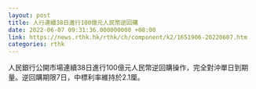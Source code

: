 ```yaml
---
layout: post
title: 人行連續38日進行100億元人民幣逆回購
date: 2022-06-07 09:31:36.000000000 +08:00
link: https://news.rthk.hk/rthk/ch/component/k2/1651906-20220607.htm
categories: rthk
---
```


人民銀行公開市場連續38日進行100億元人民幣逆回購操作，完全對沖單日到期量。逆回購期限7日，中標利率維持於2.1厘。
